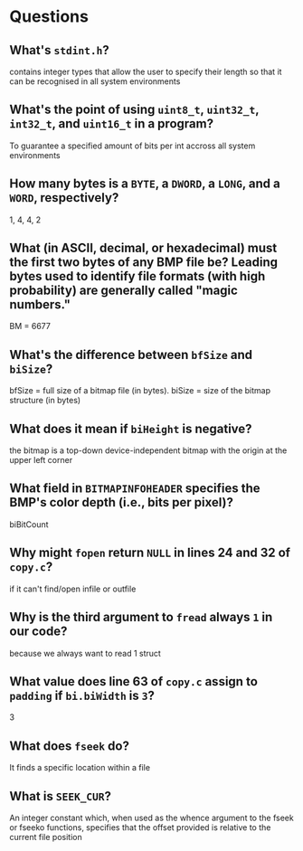 # Questions

## What's `stdint.h`?

contains integer types that allow the user to specify their length so that it can be recognised in all system environments

## What's the point of using `uint8_t`, `uint32_t`, `int32_t`, and `uint16_t` in a program?

To guarantee a specified amount of bits per int accross all system environments

## How many bytes is a `BYTE`, a `DWORD`, a `LONG`, and a `WORD`, respectively?

1, 4, 4, 2

## What (in ASCII, decimal, or hexadecimal) must the first two bytes of any BMP file be? Leading bytes used to identify file formats (with high probability) are generally called "magic numbers."

BM = 6677

## What's the difference between `bfSize` and `biSize`?

bfSize = full size of a bitmap file (in bytes). biSize = size of the bitmap structure (in bytes)

## What does it mean if `biHeight` is negative?

the bitmap is a top-down device-independent bitmap with the origin at the upper left corner

## What field in `BITMAPINFOHEADER` specifies the BMP's color depth (i.e., bits per pixel)?

biBitCount

## Why might `fopen` return `NULL` in lines 24 and 32 of `copy.c`?

if it can't find/open infile or outfile

## Why is the third argument to `fread` always `1` in our code?

because we always want to read 1 struct

## What value does line 63 of `copy.c` assign to `padding` if `bi.biWidth` is `3`?

3

## What does `fseek` do?

It finds a specific location within a file

## What is `SEEK_CUR`?

An integer constant which, when used as the whence argument to the fseek or fseeko functions, specifies that the offset provided is relative to the current file position
